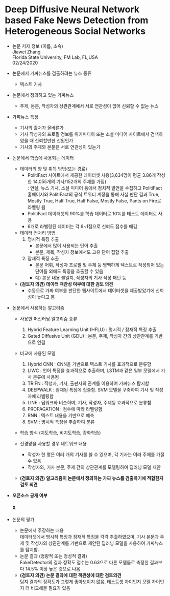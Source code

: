 # Deep Diffusive Neural Network based Fake News Detection from Heterogeneous Social Networks

* 논문 저자 정보 (이름, 소속)   
Jiawei Zhang   
Florida State University, FM Lab, FL,USA   
02/24/2020   

* 논문에서 가짜뉴스를 검출하려는 뉴스 종류   
  * 텍스트 기사
* 논문에서 정의하고 있는 가짜뉴스   
  * 주제, 본문, 작성자의 상관관계에서 서로 연관성이 없어 신뢰할 수 없는 뉴스
* 가짜뉴스 특징
  * 기사의 출처가 올바른가
  * 기사 작성자의 프로필 정보를 위키피디아 또는 소셜 미디어 사이트에서 검색하였을 때 신뢰할만한 신원인가
  * 기사의 주제와 본문은 서로 연관성이 있는가
* 논문에서 학습에 사용되는 데이터
  - 데이터의 양 및 취득 방법(또는 경로)
    - PolitiFact 사이트에서 제공한 데이터셋 사용(3,634명이 평균 3.86개 작성한 14,055개의 기사/152개의 주제를 가짐)   
    : 연설, 뉴스 기사, 소셜 미디어 등에서 정치적 발언을 수집하고 PolitiFact 홈페이지와 PolitiFact의 공식 트위터 계정을 통해 사실 판단 결과 True, Mostly True, Half True, Half False, Mostly False, Pants on Fire로 라벨링 됨
    - PolitiFact 데이터셋의 90%를 학습 데이터로 10%를 테스트 데이터로 사용
    - 6개로 라벨링된 데이터는 각 6~1점으로 신뢰도 점수를 매김
  - 데이터 전처리 방법
    1. 명시적 특징 추출
        - 본문에서 많이 사용되는 단어 추출
        - 본문, 제목, 작성자 정보에서도 고유 단어 집합 추출
    2. 잠재적 특징 추출
        - 본문 어휘, 작성자 프로필 및 주제 등 명백하게 텍스트로 작성되어 있는 단어들 외에도 특징을 추출할 수 있음
        - 예) 본문 내용 불일치, 작성자의 기사 작성 패턴 등
  -  **(검토자 의견) 데이터 객관성 여부에 대한 검토 의견**  
      - 수동으로 가짜 여부를 판단한 웹사이트에서 데이터셋을 제공받았기에 신뢰성이 높다고 봄
* 논문에서 사용하는 알고리즘
  - 사용한 머신러닝 알고리즘 종류
    1. Hybrid Feature Learning Unit (HFLU) : 명시적 / 잠재적 특징 추출
    2. Gated Diffusive Unit (GDU) : 본문, 주제, 작성자 간의 상관관계를 기반으로 연결
  - 비교에 사용된 모델
    1. Hybrid CNN : CNN을 기반으로 텍스트 기사를 효과적으로 분류함
    2. LIWC : 언어 특징을 효과적으로 추출하며, LSTM과 같은 일부 모델에서 기사 분류에 사용됨
    3. TRIFN : 작성자, 기사, 출판사의 관계를 이용하여 가짜뉴스 탐지함
    4. DEEPWALK : 잠재된 특징에 집중함. SVM 모델을 구축하여 기사 및 작성자에 라벨링함
    5. LINE : 딥워크와 비슷하며, 기사, 작성자, 주제등 효과적으로 분류함
    6. PROPAGATION : 점수에 따라 라벨링함
    7. RNN : 텍스트 내용을 기반으로 예측
    8. SVM : 명시적 특징을 추출하여 분류 
  - 학습 방식 (지도학습, 비지도학습, 강화학습)
  - 신경망을 사용할 경우 네트워크 내용
    - 작성자 한 명은 여러 개의 기사를 쓸 수 있으며, 각 기사는 여러 주제를 가질 수 있음
    - 작성자와, 기사 본문, 주제 간의 상관관계를 모델링하여 딥러닝 모델 제안 
        
  - **(검토자 의견) 알고리즘이 논문에서 정의하는 가짜 뉴스를 검출하기에 적합한지 검토 의견** 
* **오픈소스 공개 여부**     
   #### X
* 논문의 평가
  - 논문에서 주장하는 내용   
    데이터셋에서 명시적 특징과 잠재적 특징을 각각 추출하였으며, 기사 본문과 주제 및 작성자의 상관관계를 기반으로 제안된 딥러닝 모델을 사용하여 가짜뉴스를 탐지함.
  - 논문 결과 (정량적 또는 정성적 결과)   
    FakeDetector의 결과 정확도 점수는 0.63으로 다른 모델들로 측정한 결과보다 14.5% 이상 높은 것으로 나옴
  - **(검토자 의견) 논문 결과에 대한 객관성에 대한 검토의견**    
    탐지 결과의 정확도가 그렇게 좋아보이지 않음, 테스트셋 차이인지 모델 차이인지 더 비교해볼 필요가 있음
